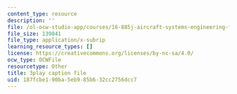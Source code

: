 ```yaml
---
content_type: resource
description: ''
file: /ol-ocw-studio-app/courses/16-885j-aircraft-systems-engineering-fall-2005/187fcbe190ba5eb985b632cc2756dcc7_OksC02Xqe7Q.vtt
file_size: 139041
file_type: application/x-subrip
learning_resource_types: []
license: https://creativecommons.org/licenses/by-nc-sa/4.0/
ocw_type: OCWFile
resourcetype: Other
title: 3play caption file
uid: 187fcbe1-90ba-5eb9-85b6-32cc2756dcc7
---
```


